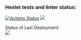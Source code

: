 ### Hexlet tests and linter status:
[![Actions Status](https://github.com/k3pz34rand/frontend-project-lvl1/workflows/hexlet-check/badge.svg)](https://github.com/k3pz34rand/frontend-project-lvl1/actions)
<a href="https://codeclimate.com/github/k3pz34rand/frontend-project-lvl1/maintainability"><img src="https://api.codeclimate.com/v1/badges/9d8e7c4e6f321828ad71/maintainability" /></a>

Status of Last Deployment:<br>
<img src="https://github.com/k3pz34rand/frontend-project-lvl1/workflow/My-Github_Actions/badge.svg?branch=master"><br>
